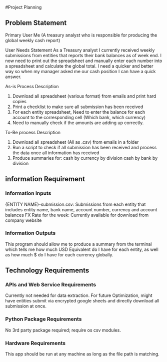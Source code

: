 #Project Planning
## Problem Statement
Primary User
Me (A treasury analyst who is responsible for producing the global weekly cash report)

User Needs Statement
As a Treasury analyst I currently received weekly submissions from entities that reports their bank balances as of week end.  I now need to print out the spreadsheet and manually enter each number into a spreadsheet and calculate the global total.  I need a quicker and better way so when my manager asked me our cash position I can have a quick answer.

As-is Process Description
1. Download all spreadsheet (various format) from emails and print hard copies
2. Print a checklist to make sure all submission has been received
3. For each entity spreadsheet, Need to enter the balance for each account to the corresponding cell (Which bank, which currency)
4. Need to manually check if the amounts are adding up correctly.

To-Be process Description
1. Download all spreadsheet (All as .csv) from emails in a folder
2. Run a script to check if all submission has been received and process the data once all information has received
3. Produce summaries for:
   cash by currency by division
   cash by bank by division



## information Requirement
### Information Inputs
{ENTITY NAME}-submission.csv:
Submissions from each entity that includes entity name, bank name, account number, currency and account balances
FX Rate for the week:
Currently available for download from company website
### Information Outputs
This program should allow me to produce a summary from the terminal which tells me how much USD Equivalent do I have for each entity, as well as how much $ do I have for each currency globally.

## Technology Requirements
### APIs and Web Service Requirements
Currently not needed for data extraction.  For future Optimization, might have entities submit via encrypted google sheets and directly download all submission at once.
### Python Package Requirements
No 3rd party package required; require os csv modules.
### Hardware Requirements
This app should be run at any machine as long as the file path is matching.
